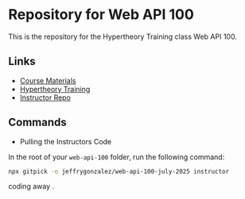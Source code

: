 # Repository for Web API 100

This is the repository for the Hypertheory Training class Web API 100.

## Links

- [Course Materials](https://services.hypertheory.com)
- [Hypertheory Training](https://www.hypertheory.com)
- [Instructor Repo](https://github.com/JeffryGonzalez/web-api-100-july-2025)

## Commands

- Pulling the Instructors Code

In the root of your `web-api-100` folder, run the following command:

```sh
npx gitpick -o jeffrygonzalez/web-api-100-july-2025 instructor
```

coding away . 

